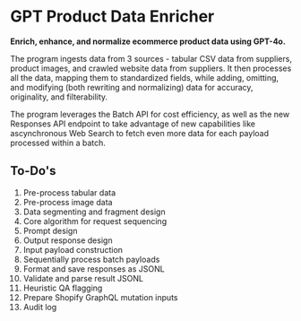 # GPT Product Data Enricher

**Enrich, enhance, and normalize ecommerce product data using GPT-4o.**

The program ingests data from 3 sources - tabular CSV data from suppliers, product images, and crawled website data from suppliers. It then processes all the data, mapping them to standardized fields, while adding, omitting, and modifying (both rewriting and normalizing) data for accuracy, originality, and filterability.

The program leverages the Batch API for cost efficiency, as well as the new Responses API endpoint to take advantage of new capabilities like ascynchronous Web Search to fetch even more data for each payload processed within a batch.

## To-Do's

1. Pre-process tabular data
2. Pre-process image data
3. Data segmenting and fragment design
4. Core algorithm for request sequencing
5. Prompt design
6. Output response design
7. Input payload construction
8. Sequentially process batch payloads
9. Format and save responses as JSONL
10. Validate and parse result JSONL
11. Heuristic QA flagging
12. Prepare Shopify GraphQL mutation inputs
13. Audit log